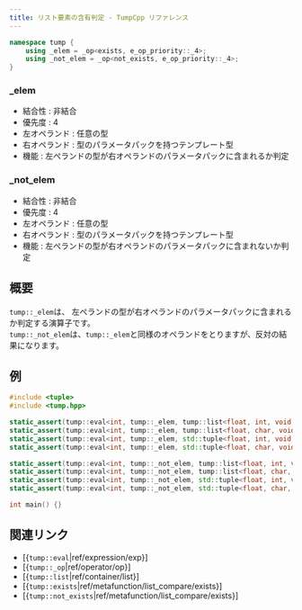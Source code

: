 ```yaml
---
title: リスト要素の含有判定 - TumpCpp リファレンス
---
```


```cpp
namespace tump {
    using _elem = _op<exists, e_op_priority::_4>;
    using _not_elem = _op<not_exists, e_op_priority::_4>;
}
```

### _elem

- 結合性 : 非結合
- 優先度 : 4
- 左オペランド : 任意の型
- 右オペランド : 型のパラメータパックを持つテンプレート型
- 機能 : 左ぺランドの型が右オペランドのパラメータパックに含まれるか判定

### _not_elem

- 結合性 : 非結合
- 優先度 : 4
- 左オペランド : 任意の型
- 右オペランド : 型のパラメータパックを持つテンプレート型
- 機能 : 左ぺランドの型が右オペランドのパラメータパックに含まれないか判定

## 概要

`tump::_elem`は、 左ぺランドの型が右オペランドのパラメータパックに含まれるか判定する演算子です。  
`tump::_not_elem`は、`tump::_elem`と同様のオペランドをとりますが、反対の結果になります。

## 例

```cpp
#include <tuple>
#include <tump.hpp>

static_assert(tump::eval<int, tump::_elem, tump::list<float, int, void, double>>::value == true);
static_assert(tump::eval<int, tump::_elem, tump::list<float, char, void, double>>::value == false);
static_assert(tump::eval<int, tump::_elem, std::tuple<float, int, void, double>>::value == true);
static_assert(tump::eval<int, tump::_elem, std::tuple<float, char, void, double>>::value == false);

static_assert(tump::eval<int, tump::_not_elem, tump::list<float, int, void, double>>::value == false);
static_assert(tump::eval<int, tump::_not_elem, tump::list<float, char, void, double>>::value == true);
static_assert(tump::eval<int, tump::_not_elem, std::tuple<float, int, void, double>>::value == false);
static_assert(tump::eval<int, tump::_not_elem, std::tuple<float, char, void, double>>::value == true);

int main() {}
```

## 関連リンク

- [{`tump::eval`|ref/expression/exp}]
- [{`tump::_op`|ref/operator/op}]
- [{`tump::list`|ref/container/list}]
- [{`tump::exists`|ref/metafunction/list_compare/exists}]
- [{`tump::not_exists`|ref/metafunction/list_compare/exists}]
